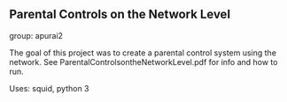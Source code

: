## Parental Controls on the Network Level
group: apurai2

The goal of this project was to create a parental control system using the network. See ParentalControlsontheNetworkLevel.pdf for info and how to run.

Uses: squid, python 3
